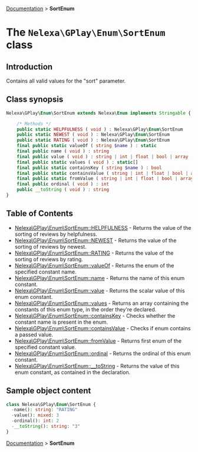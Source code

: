 [Documentation](../../README.md) > **SortEnum**

# The `Nelexa\GPlay\Enum\SortEnum` class

## Introduction
Contains all valid values for the "sort" parameter.

## Class synopsis
```php
Nelexa\GPlay\Enum\SortEnum extends Nelexa\Enum implements Stringable {

    /* Methods */
    public static HELPFULNESS ( void ) : Nelexa\GPlay\Enum\SortEnum
    public static NEWEST ( void ) : Nelexa\GPlay\Enum\SortEnum
    public static RATING ( void ) : Nelexa\GPlay\Enum\SortEnum
    final public static valueOf ( string $name ) : static
    final public name ( void ) : string
    final public value ( void ) : string | int | float | bool | array | null
    final public static values ( void ) : static[]
    final public static containsKey ( string $name ) : bool
    final public static containsValue ( string | int | float | bool | array | null $value [, bool $strict = true ] ) : bool
    final public static fromValue ( string | int | float | bool | array | null $value ) : static
    final public ordinal ( void ) : int
    public __toString ( void ) : string
}
```

## Table of Contents
* [Nelexa\GPlay\Enum\SortEnum::HELPFULNESS](sortenum.helpfulness.md) - Returns the value of the sorting of reviews by helpfulness.
* [Nelexa\GPlay\Enum\SortEnum::NEWEST](sortenum.newest.md) - Returns the value of the sorting of reviews by newest.
* [Nelexa\GPlay\Enum\SortEnum::RATING](sortenum.rating.md) - Returns the value of the sorting of reviews by rating.
* [Nelexa\GPlay\Enum\SortEnum::valueOf](sortenum.valueof.md) - Returns the enum of the specified constant name.
* [Nelexa\GPlay\Enum\SortEnum::name](sortenum.name.md) - Returns the name of this enum constant.
* [Nelexa\GPlay\Enum\SortEnum::value](sortenum.value.md) - Returns the scalar value of this enum constant.
* [Nelexa\GPlay\Enum\SortEnum::values](sortenum.values.md) - Returns an array containing the constants of this enum type, in the order they're declared.
* [Nelexa\GPlay\Enum\SortEnum::containsKey](sortenum.containskey.md) - Checks whether the constant name is present in the enum.
* [Nelexa\GPlay\Enum\SortEnum::containsValue](sortenum.containsvalue.md) - Checks if enum contains a passed value.
* [Nelexa\GPlay\Enum\SortEnum::fromValue](sortenum.fromvalue.md) - Returns first enum of the specified constant value.
* [Nelexa\GPlay\Enum\SortEnum::ordinal](sortenum.ordinal.md) - Returns the ordinal of this enum constant.
* [Nelexa\GPlay\Enum\SortEnum::__toString](sortenum.__tostring.md) - Returns the value of this enum constant, as contained in the declaration.


## Sample object content
```php
class Nelexa\GPlay\Enum\SortEnum {
  -name(): string: "RATING"
  -value(): mixed: 3
  -ordinal(): int: 2
  -__toString(): string: "3"
}
```

[Documentation](../../README.md) > **SortEnum**
